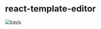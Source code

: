 # react-template-editor

[![travis](https://img.shields.io/travis/zzb-de/react-template-editor.svg)](https://travis-ci.org/zzb-de/react-template-editor)
